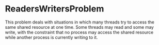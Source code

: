 # ReadersWritersProblem
This problem deals with situations in which many threads try to access the same shared resource at one time. Some threads may read and some may write, with the constraint that no process may access the shared resource while another process is currently writing to it.
